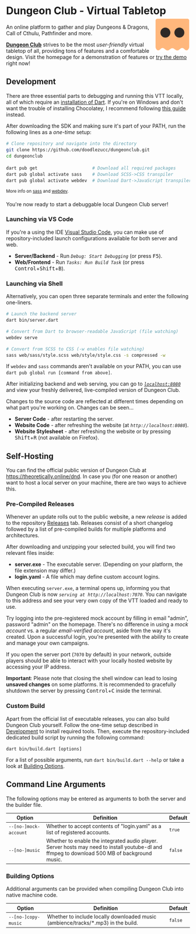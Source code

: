 # Dungeon Club - Virtual Tabletop <img align="right" src="web/images/icon.png" alt="Icon" height=96 />

An online platform to gather and play Dungeons & Dragons, Call of Cthulu, Pathfinder and more.

[**Dungeon Club**](https://theoretically.online/dnd) strives to be the most *user-friendly* virtual tabletop of all, providing tons of features and a comfortable design.
Visit the homepage for a demonstration of features or [try the demo](https://theoretically.online/dnd/game/sandbox) right now!

## Development
There are three essential parts to debugging and running this VTT locally, all of which require an [installation of Dart](https://dart.dev/get-dart).
If you're on Windows and don't want the trouble of installing Chocolatey, I recommend following [this guide](https://medium.com/2beengineer/install-the-dart-sdk-on-windows-10-b503cd065ab5) instead.

After downloading the SDK and making sure it's part of your PATH, run the following lines as a *one-time* setup:

```bash
# Clone repository and navigate into the directory
git clone https://github.com/doodlezucc/dungeonclub.git
cd dungeonclub

dart pub get                     # Download all required packages
dart pub global activate sass    # Download SCSS->CSS transpiler
dart pub global activate webdev  # Download Dart->JavaScript transpiler
```
<sup>More info on [sass](https://pub.dev/packages/sass) and [webdev](https://dart.dev/tools/webdev).</sup>

You're now ready to start a debuggable local Dungeon Club server!

### Launching via VS Code
If you're a using the IDE [Visual Studio Code](https://code.visualstudio.com/), you can make use of repository-included launch configurations available for both server and web.
- **Server/Backend** - Run *`Debug: Start Debugging`* (or press <kbd>F5</kbd>).
- **Web/Frontend** - Run *`Tasks: Run Build Task`* (or press <kbd>Control</kbd>+<kbd>Shift</kbd>+<kbd>B</kbd>).

### Launching via Shell
Alternatively, you can open three separate terminals and enter the following one-liners.

```bash
# Launch the backend server
dart bin/server.dart
```
```bash
# Convert from Dart to browser-readable JavaScript (file watching)
webdev serve
```
```bash
# Convert from SCSS to CSS (-w enables file watching) 
sass web/sass/style.scss web/style/style.css -s compressed -w
```

If `webdev` and `sass` commands aren't available on your PATH, you can use `dart pub global run [command from above]`.

After initializing backend and web serving, you can go to [_`localhost:8080`_](http://localhost:8080) and view your freshly delivered, live-compiled version of Dungeon Club.

Changes to the source code are reflected at different times depending on what part you're working on. Changes can be seen...
- **Server Code** - after restarting the server.
- **Website Code** - after refreshing the website (at _`http://localhost:8080`_).
- **Website Stylesheet** - after refreshing the website or by pressing <kbd>Shift</kbd>+<kbd>R</kbd> (not available on Firefox).

## Self-Hosting
You can find the official public version of Dungeon Club at https://theoretically.online/dnd. In case you (for one reason or another) want to host a local server on your machine, there are two ways to achieve this.

### Pre-Compiled Releases

Whenever an update rolls out to the public website, a new *release* is added to the repository [Releases](releases) tab. Releases consist of a short changelog followed by a list of pre-compiled builds for multiple platforms and architectures.

After downloading and unzipping your selected build, you will find two relevant files inside:
- **server.exe** - The executable server. (Depending on your platform, the file extension may differ.)
- **login.yaml** - A file which may define custom account logins.

When executing `server.exe`, a terminal opens up, informing you that Dungeon Club is now _`serving at http://localhost:7070`_.
You can navigate to this address and see your very own copy of the VTT loaded and ready to use.

Try logging into the pre-registered mock account by filling in email "admin", password "admin" on the homepage.
There's no difference in using a *mock account* vs. a regular *email-verified account*, aside from the way it's created.
Upon a successful login, you're presented with the ability to create and manage your own campaigns.

If you open the server port (`7070` by default) in your network, outside players should be able to interact with your locally hosted website by accessing your IP address.

**Important**: Please note that closing the shell window can lead to losing **unsaved changes** on some platforms. It is recommended to gracefully shutdown the server by pressing <kbd>Control</kbd>+<kbd>C</kbd> inside the terminal.

### Custom Build
Apart from the official list of executable releases, you can also build Dungeon Club yourself.
Follow the one-time setup described in [Development](#development) to install required tools.
Then, execute the repository-included dedicated build script by running the following command:

```
dart bin/build.dart [options]
```

For a list of possible arguments, run `dart bin/build.dart --help` or take a look at [Building Options](#building-options).

## Command Line Arguments
The following options may be entered as arguments to both the server and the builder file.

Option | Definition | Default
------ | ---------- | -------
`--[no-]mock-account` | Whether to accept contents of "login.yaml" as a list of registered accounts. | `true`
`--[no-]music` | Whether to enable the integrated audio player. Server hosts may need to install youtube-dl and ffmpeg to download 500 MB of background music. | `false`

### Building Options
Additional arguments can be provided when compiling Dungeon Club into native machine code.

Option | Definition | Default
------ | ---------- | -------
`--[no-]copy-music` | Whether to include locally downloaded music (ambience/tracks/*.mp3) in the build. | `false`